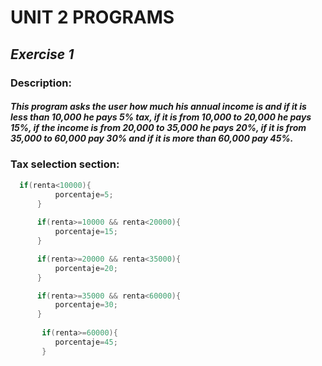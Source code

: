 # UNIT 2 PROGRAMS
 
 ## ***Exercise 1***
 
 ### Description:
 ##### This program asks the user how much his annual income is and if it is less than 10,000 he pays 5% tax, if it is from 10,000 to 20,000 he pays 15%, if the income is from 20,000 to 35,000 he pays 20%, if it is from 35,000 to 60,000 pay 30% and if it is more than 60,000 pay 45%.
 ### Tax selection section:
  
  ```c++
    if(renta<10000){
            porcentaje=5;
        }    
        
        if(renta>=10000 && renta<20000){
            porcentaje=15;
        }

        if(renta>=20000 && renta<35000){
            porcentaje=20;
        }

        if(renta>=35000 && renta<60000){
            porcentaje=30;
        }    
            
         if(renta>=60000){
            porcentaje=45;
         }
  ```      
         
 
